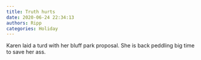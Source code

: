 ```yaml
---
title: Truth hurts
date: 2020-06-24 22:34:13
authors: Ripp
categories: Holiday
---
```


 Karen laid a turd with her bluff park proposal.   She is back peddling big time to save her ass.